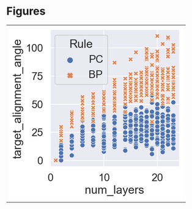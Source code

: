
# Figures

|                                           |
|:------------------------------------------|
| ![](./plot-depth-width-linear-angle-.png) |
